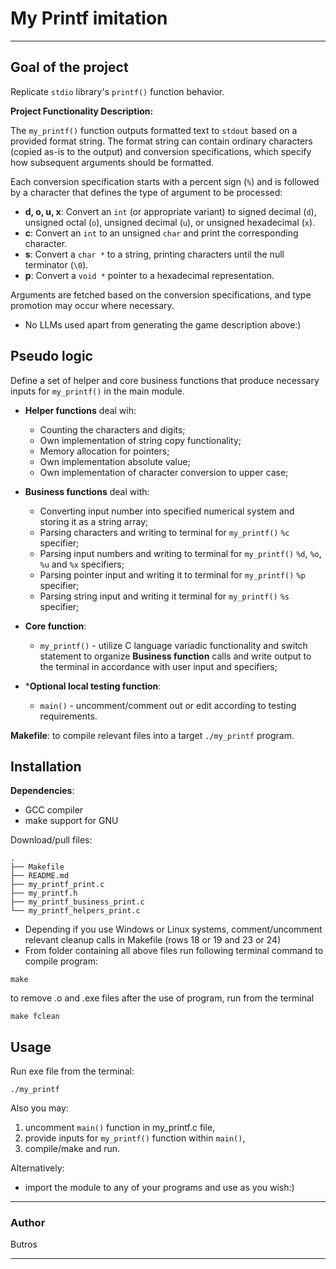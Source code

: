 # My Printf imitation
***

## Goal of the project
Replicate `stdio` library's `printf()` function behavior.

**Project Functionality Description:**

The `my_printf()` function outputs formatted text to `stdout` based on a provided format string. The format string can contain ordinary characters (copied as-is to the output) and conversion specifications, which specify how subsequent arguments should be formatted.

Each conversion specification starts with a percent sign (`%`) and is followed by a character that defines the type of argument to be processed:

- **d, o, u, x**: Convert an `int` (or appropriate variant) to signed decimal (`d`), unsigned octal (`o`), unsigned decimal (`u`), or unsigned hexadecimal (`x`).
- **c**: Convert an `int` to an unsigned `char` and print the corresponding character.
- **s**: Convert a `char *` to a string, printing characters until the null terminator (`\0`).
- **p**: Convert a `void *` pointer to a hexadecimal representation.

Arguments are fetched based on the conversion specifications, and type promotion may occur where necessary.

- No LLMs used apart from generating the game description above:)

## Pseudo logic
Define a set of helper and core business functions that produce necessary inputs for `my_printf()` in the main module. 
- **Helper functions** deal wih:
    - Counting the characters and digits;
    - Own implementation of string copy functionality;
    - Memory allocation for pointers;
    - Own implementation absolute value;
    - Own implementation of character conversion to upper case;

- **Business functions** deal with:
    - Converting input number into specified numerical system and storing it as a string array;
    - Parsing characters and writing to terminal for `my_printf()` `%c` specifier;          
    - Parsing input numbers and writing to terminal for `my_printf()` `%d`, `%o`, `%u` and `%x` specifiers;
    - Parsing pointer input and writing it to terminal for `my_printf()` `%p` specifier;
    - Parsing string input and writing it terminal for `my_printf()` `%s` specifier;

- **Core function**:
    - `my_printf()` - utilize C language variadic functionality and switch statement to organize **Business function** calls and write output to the terminal in accordance with user input and specifiers;

- ***Optional local testing function**:
    - `main()` - uncomment/comment out or edit according to testing requirements.

**Makefile**: to compile relevant files into a target `./my_printf` program.

## Installation
**Dependencies**:
- GCC compiler
- make support for GNU

Download/pull files:
```
.
├── Makefile
├── README.md
├── my_printf_print.c
├── my_printf.h
├── my_printf_business_print.c
└── my_printf_helpers_print.c
```

- Depending if you use Windows or Linux systems, comment/uncomment relevant cleanup calls in Makefile (rows 18 or 19 and 23 or 24)
- From folder containing all above files run following terminal command to compile program:
 ```
make
```
to remove .o and .exe files after the use of program, run from the terminal
 ```
make fclean
```

## Usage
Run exe file from the terminal:
```
./my_printf
```
Also you may:
1) uncomment `main()` function in my_printf.c file,
2) provide inputs for `my_printf()` function within `main()`,
3) compile/make and run.

Alternatively:
- import the module to any of your programs and use as you wish:)

***
### Author
Butros
***